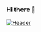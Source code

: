 ### Hi there 👋
[![Header](https://raw.githubusercontent.com/MartinHeinz/<OWNER>/<OWNER>/readme_header.png "Header")](https://some-url.dev/)


<!--
**Whirl21/Whirl21** is a ✨ _special_ ✨ repository because its `README.md` (this file) appears on your GitHub profile.

Here are some ideas to get you started:

- 🔭 I’m currently working on ...
- 🌱 I’m currently learning ...
- 👯 I’m looking to collaborate on ...
- 🤔 I’m looking for help with ...
- 💬 Ask me about ...
- 📫 How to reach me: ...
- 😄 Pronouns: ...
- ⚡ Fun fact: ...
-->
